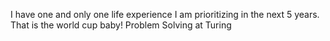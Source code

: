 I have one and only one life experience I am prioritizing in the next 5 years. That is the world cup baby!
Problem Solving at Turing 
